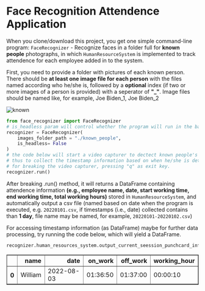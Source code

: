 # Face Recognition Attendence Application

When you clone/download this project, you get one simple command-line program:
`FaceRecognizer` - Recognize faces in a folder full for **known people** photographs, in which `HumanResourceSystem` is implemented to track attendence for each employee added in to the system.

First, you need to provide a folder with pictures of each known person. There should be **at least one image file for each person** with the files named according who he/she is, followed by a **optional** index (if two or more images of a person is provided) with a seperator of **"_"**. Image files should be named like, for example, Joe Biden_1, Joe Biden_2  

![known](https://cloud.githubusercontent.com/assets/896692/23582466/8324810e-00df-11e7-82cf-41515eba704d.png)

```python
from face_recognizer import FaceRecognizer
# is_headless param will control whether the program will run in the background or not.
recognizer = FaceRecognizer(
    images_folder_path = "./known_people", 
    is_headless= False
)
# the code below will start a video capturer to dectect known people's face, 
# thus to collect the timestamp information based on when he/she is detected
# for breaking the video capturer, pressing "q" as exit key.
recognizer.run()

```

After breaking .run() method, it will returns a DataFrame containing attendence information **(e.g., employee name, date, start working time, end working time, total working hours)** stored in `HumanResourceSystem`, and automatically output a csv file (named based on date when the program is executed, e.g. `20220101.csv`, if timestamps (i.e., date) collected contains than **1 day**, file name may be named, for example, `20220101-20220102.csv`)

For accessing timestamp information (as DataFrame) maybe for further data processing, try running the code below, which will yield a DataFrame.

```python
recognizer.human_resources_system.output_current_seession_punchcard_info()
```

<table border="1" class="dataframe">  <thead>    <tr style="text-align: right;">      <th></th>      <th>name</th>      <th>date</th>      <th>on_work</th>      <th>off_work</th>      <th>working_hour</th>    </tr>  </thead>  <tbody>    <tr>      <th>0</th>      <td>William</td>      <td>2022-08-03</td>      <td>01:36:50</td>      <td>01:37:00</td>      <td>00:00:10</td>    </tr>  </tbody></table>
